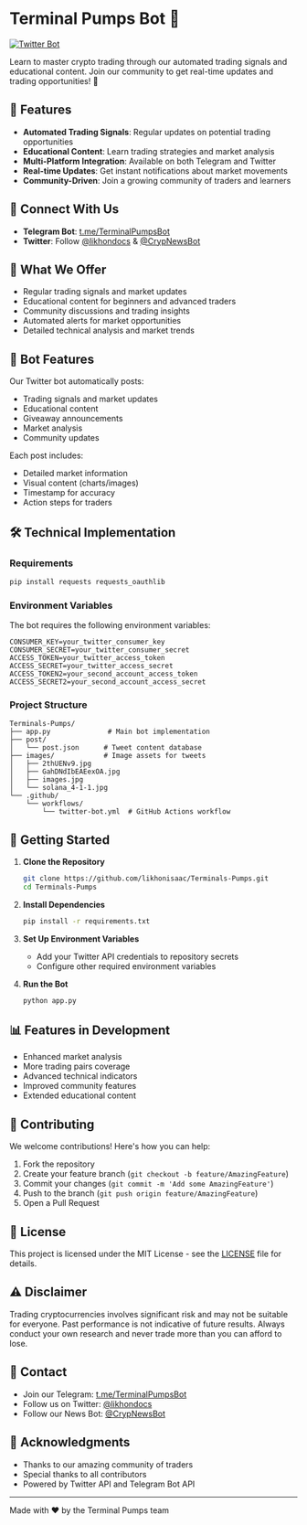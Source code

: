 # Terminal Pumps Bot 🤖

[![Twitter Bot](https://github.com/likhonisaac/Terminals-Pumps/actions/workflows/twitter-bot.yml/badge.svg)](https://github.com/likhonisaac/Terminals-Pumps/actions/workflows/twitter-bot.yml)

Learn to master crypto trading through our automated trading signals and educational content. Join our community to get real-time updates and trading opportunities! 🚀

## 🌟 Features

- **Automated Trading Signals**: Regular updates on potential trading opportunities
- **Educational Content**: Learn trading strategies and market analysis
- **Multi-Platform Integration**: Available on both Telegram and Twitter
- **Real-time Updates**: Get instant notifications about market movements
- **Community-Driven**: Join a growing community of traders and learners

## 🔗 Connect With Us

- **Telegram Bot**: [t.me/TerminalPumpsBot](https://t.me/TerminalPumpsBot)
- **Twitter**: Follow [@likhondocs](https://twitter.com/likhondocs) & [@CrypNewsBot](https://twitter.com/CrypNewsBot)

## 🎯 What We Offer

- Regular trading signals and market updates
- Educational content for beginners and advanced traders
- Community discussions and trading insights
- Automated alerts for market opportunities
- Detailed technical analysis and market trends

## 🤖 Bot Features

Our Twitter bot automatically posts:
- Trading signals and market updates
- Educational content
- Giveaway announcements
- Market analysis
- Community updates

Each post includes:
- Detailed market information
- Visual content (charts/images)
- Timestamp for accuracy
- Action steps for traders

## 🛠️ Technical Implementation

### Requirements

```bash
pip install requests requests_oauthlib
```

### Environment Variables

The bot requires the following environment variables:
```
CONSUMER_KEY=your_twitter_consumer_key
CONSUMER_SECRET=your_twitter_consumer_secret
ACCESS_TOKEN=your_twitter_access_token
ACCESS_SECRET=your_twitter_access_secret
ACCESS_TOKEN2=your_second_account_access_token
ACCESS_SECRET2=your_second_account_access_secret
```

### Project Structure

```
Terminals-Pumps/
├── app.py              # Main bot implementation
├── post/
│   └── post.json      # Tweet content database
├── images/            # Image assets for tweets
│   ├── 2thUENv9.jpg
│   ├── GahDNdIbEAEexOA.jpg
│   ├── images.jpg
│   └── solana_4-1-1.jpg
└── .github/
    └── workflows/
        └── twitter-bot.yml  # GitHub Actions workflow
```

## 🚀 Getting Started

1. **Clone the Repository**
   ```bash
   git clone https://github.com/likhonisaac/Terminals-Pumps.git
   cd Terminals-Pumps
   ```

2. **Install Dependencies**
   ```bash
   pip install -r requirements.txt
   ```

3. **Set Up Environment Variables**
   - Add your Twitter API credentials to repository secrets
   - Configure other required environment variables

4. **Run the Bot**
   ```bash
   python app.py
   ```

## 📊 Features in Development

- Enhanced market analysis
- More trading pairs coverage
- Advanced technical indicators
- Improved community features
- Extended educational content

## 🤝 Contributing

We welcome contributions! Here's how you can help:

1. Fork the repository
2. Create your feature branch (`git checkout -b feature/AmazingFeature`)
3. Commit your changes (`git commit -m 'Add some AmazingFeature'`)
4. Push to the branch (`git push origin feature/AmazingFeature`)
5. Open a Pull Request

## 📝 License

This project is licensed under the MIT License - see the [LICENSE](LICENSE) file for details.

## ⚠️ Disclaimer

Trading cryptocurrencies involves significant risk and may not be suitable for everyone. Past performance is not indicative of future results. Always conduct your own research and never trade more than you can afford to lose.

## 📮 Contact

- Join our Telegram: [t.me/TerminalPumpsBot](https://t.me/TerminalPumpsBot)
- Follow us on Twitter: [@likhondocs](https://twitter.com/likhondocs)
- Follow our News Bot: [@CrypNewsBot](https://twitter.com/CrypNewsBot)

## 🙏 Acknowledgments

- Thanks to our amazing community of traders
- Special thanks to all contributors
- Powered by Twitter API and Telegram Bot API

---

Made with ❤️ by the Terminal Pumps team
